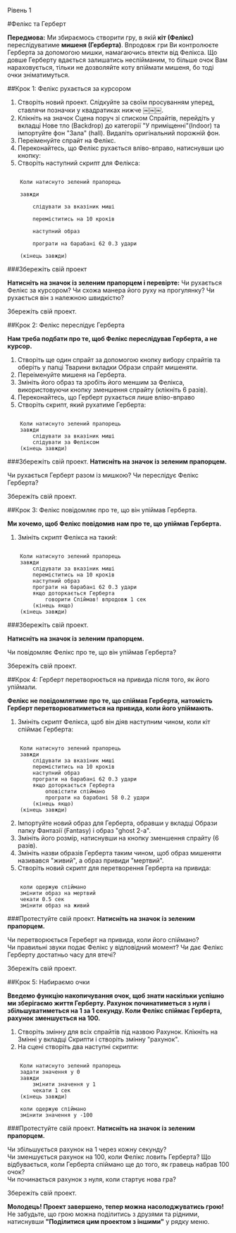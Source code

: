 Рівень 1

#Фелікс та Герберт

__Передмова:__
Ми збираємось створити гру, в якій __кіт (Фелікс)__ переслідуватиме __мишеня (Герберта)__. Впродовж гри Ви контролюєте Герберта за допомогою мишки, намагаючись втекти від Фелікса.  Що довше Герберту вдається залишатись неспійманим, то більше очок Вам нараховується, тільки не дозволяйте коту впіймати мишеня, бо тоді очки зніматимуться.

##Крок 1: Фелікс рухається за курсором

1. Створіть новий проект. Слідкуйте за своїм просуванням уперед, ставлячи позначки у квадратиках нижче ￼￼￼. 
2. Клікніть на значок Сцена поруч зі списком Спрайтів, перейдіть у вкладці Нове тло (Backdrop) до категорії "У приміщенні"(Indoor) та імпортуйте фон "Зала" (hall). Видаліть оригінальний порожній фон.
2. Переіменуйте спрайт на Фелікс.
3. Переконайтесь, що Фелікс рухається вліво-вправо, натиснувши цю кнопку:
4. Створіть наступний скрипт для Фелікса:

```scratch

	Коли натиснуто зелений прапорець

	завжди

		слідувати за вказіник миші

		переміститись на 10 кроків

		наступний образ

		програти на барабані 62 0.3 удари

	(кінець завжди)
```
		
###Збережіть свій проект

__Натисніть на значок із зеленим прапорцем і перевірте:__
Чи рухається Фелікс за курсором? Чи схожа манера його руху на прогулянку? Чи рухається він з належною швидкістю? 

Збережіть свій проект.

##Крок 2: Фелікс переслідує Герберта

__Нам треба подбати про те, щоб Фелікс переслідував Герберта, а не курсор.__

1. Створіть ще один спрайт за допомогою кнопку вибору спрайтів та оберіть у папці Тварини вкладки Образи спрайт мишеняти.
2. Переіменуйте мишеня на Герберта.
3. Змініть його образ та зробіть його меншим за Фелікса, використовуючи кнопку зменшення спрайту (клікніть 6 разів).
4. Переконайтесь, що Герберт рухається лише вліво-вправо
5. Створіть скрипт, який рухатиме Герберта:

```scratch
	
	Коли натиснуто зелений прапорець
	завжди
		слідувати за вказіник миші
		слідувати за Феліксом
	(кінець завжди)
```

###Збережіть свій проект.
__Натисніть на значок із зеленим прапорцем.__

Чи рухається Герберт разом із мишкою? Чи переслідує Фелікс Герберта?

Збережіть свій проект.

##Крок 3: Фелікс повідомляє про те, що він упіймав Герберта.

__Ми хочемо, щоб Фелікс повідомив нам про те, що  упіймав Герберта.__


1. Змініть скрипт Фелікса на такий:

```scratch
	
	Коли натиснуто зелений прапорець
	завжди
		слідувати за вказіник миші
		переміститись на 10 кроків
		наступний образ
		програти на барабані 62 0.3 удари
		якщо доторкається Герберта
			говорити Спіймав! впродовж 1 сек
		(кінець якщо)
	(кінець завжди)
```

###Збережіть свій проект.

__Натисніть на значок із зеленим прапорцем.__

Чи повідомляє Фелікс про те, що він упіймав Герберта?

Збережіть свій проект.

##Крок 4: Герберт перетворюється на привида після того, як його упіймали. 

__Фелікс не повідомлятиме про те, що спіймав Герберта, натомість Герберт перетворюватиметься на привида, коли його упіймають.__

1. Змініть скрипт Фелікса, щоб він діяв наступним чином, коли кіт спіймає Герберта:

```scratch
	
	Коли натиснуто зелений прапорець
	завжди
		слідувати за вказіник миші
		переміститись на 10 кроків
		наступний образ
		програти на барабані 62 0.3 удари
		якщо доторкається Герберта
			оповістити спіймано
			програти на барабані 58 0.2 удари
		(кінець якщо)
	(кінець завжди)
```
2. Імпортуйте новий образ для Герберта, обравши у вкладці Образи папку Фантазії (Fantasy) і образ "ghost 2-a".
3. Змініть його розмір, натиснувши на кнопку зменшення спрайту (6 разів).
4. Змініть назви образів Герберта таким чином, щоб образ мишеняти називався "живий", а образ привиди "мертвий".
5. Створіть новий скрипт для перетворення Герберта на привида:

```scratch
	
	коли одержую спіймано
	змінити образ на мертвий
	чекати 0.5 сек
	змінити образ на живий
```
	
###Протестуйте свій проект.
__Натисніть на значок із зеленим прапорцем.__

Чи перетворюється Гереберт на привида, коли його спіймано?  
Чи правильні звуки подає Фелікс у відповідний момент? 
Чи дає Фелікс Герберту достатньо часу для втечі?

Збережіть свій проект.

##Крок 5: Набираємо очки


__Введемо функцію накопичування очок, щоб знати наскільки успішно ми зберігаємо життя Герберту. 
Рахунок починатиметься з нуля і збільшуватиметься на 1 за 1 секунду. Коли Фелікс спіймає Герберта, рахунок зменшується на 100.__

1. Створіть змінну для всіх спрайтів під назвою Рахунок. Клікніть на Змінні у вкладці Скрипти і створіть змінну "рахунок".
2. На сцені створіть два наступні скрипти:

```scratch
	
	Коли натиснуто зелений прапорець
	задати значення у 0
	завжди
		змінити значення у 1
		чекати 1 сек
	(кінець завжди)
	
	коли одержую спіймано
	змінити значення у -100
```
	
###Протестуйте свій проект.
__Натисніть на значок із зеленим прапорцем.__

Чи збільшується рахунок на 1 через кожну секунду?  
Чи зменшується рахунок на 100, коли Фелікс ловить Герберта? 
Що відбувається, коли Герберта спіймано ще до того, як гравець набрав 100 очок?  
Чи починається рахунок з нуля, коли стартує нова гра?

Збережіть свій проект.

__Молодець! Проект завершено, тепер можна насолоджуватись грою!__
Не забудьте, що грою можна поділитись з друзями та рідними, натиснувши __"Поділитися цим проектом з іншими"__ у рядку меню.
